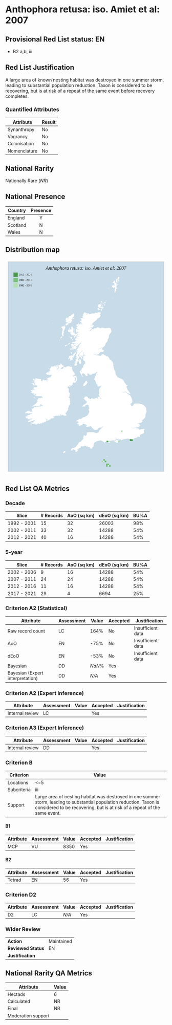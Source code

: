 # Anthophora retusa: iso. Amiet et al: 2007

## Provisional Red List status: EN
- B2 a,b, iii

## Red List Justification
A large area of known nesting habitat was destroyed in one summer storm, leading to substantial population reduction. Taxon is considered to be recovering, but is at risk of a repeat of the same event before recovery completes.
### Quantified Attributes
|Attribute|Result|
|---|---|
|Synanthropy|No|
|Vagrancy|No|
|Colonisation|No|
|Nomenclature|No|


## National Rarity
Nationally Rare (*NR*)

## National Presence
|Country|Presence
|---|:-:|
|England|Y|
|Scotland|N|
|Wales|N|


## Distribution map
![](../map/91.svg)

## Red List QA Metrics
### Decade
| Slice | # Records | AoO (sq km) | dEoO (sq km) |BU%A |
|---|---|---|---|---|
|1992 - 2001|15|32|26003|98%|
|2002 - 2011|33|32|14288|54%|
|2012 - 2021|40|16|14288|54%|
### 5-year
| Slice | # Records | AoO (sq km) | dEoO (sq km) |BU%A |
|---|---|---|---|---|
|2002 - 2006|9|16|14288|54%|
|2007 - 2011|24|24|14288|54%|
|2012 - 2016|11|16|14288|54%|
|2017 - 2021|29|4|6694|25%|
### Criterion A2 (Statistical)
|Attribute|Assessment|Value|Accepted|Justification
|---|---|---|---|---|
|Raw record count|LC|164%|No|Insufficient data|
|AoO|EN|-75%|No|Insufficient data|
|dEoO|EN|-53%|No|Insufficient data|
|Bayesian|DD|*NaN*%|Yes||
|Bayesian (Expert interpretation)|DD|*N/A*|Yes||
### Criterion A2 (Expert Inference)
|Attribute|Assessment|Value|Accepted|Justification
|---|---|---|---|---|
|Internal review|LC||Yes||
### Criterion A3 (Expert Inference)
|Attribute|Assessment|Value|Accepted|Justification
|---|---|---|---|---|
|Internal review|DD||Yes||
### Criterion B
|Criterion| Value|
|---|---|
|Locations|<=5|
|Subcriteria|iii|
|Support|Large area of nesting habitat was destroyed in one summer storm, leading to substantial population reduction. Taxon is considered to be recovering, but is at risk of a repeat of the same event.|
#### B1
|Attribute|Assessment|Value|Accepted|Justification
|---|---|---|---|---|
|MCP|VU|8350|Yes||
#### B2
|Attribute|Assessment|Value|Accepted|Justification
|---|---|---|---|---|
|Tetrad|EN|56|Yes||
### Criterion D2
|Attribute|Assessment|Value|Accepted|Justification
|---|---|---|---|---|
|D2|LC|*N/A*|Yes||
### Wider Review
|  |  |
|---|---|
|**Action**|Maintained|
|**Reviewed Status**|EN|
|**Justification**||


## National Rarity QA Metrics
|Attribute|Value|
|---|---|
|Hectads|6|
|Calculated|NR|
|Final|NR|
|Moderation support||



